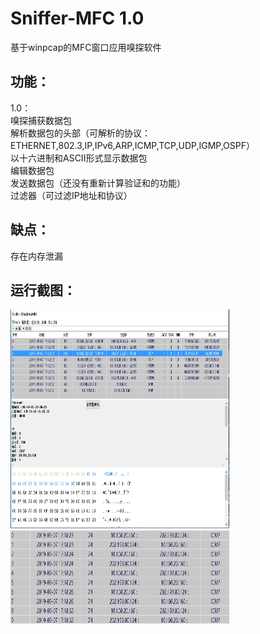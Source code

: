 # Sniffer-MFC 1.0
基于winpcap的MFC窗口应用嗅探软件
## 功能：
1.0：   
  嗅探捕获数据包   
  解析数据包的头部（可解析的协议：ETHERNET,802.3,IP,IPv6,ARP,ICMP,TCP,UDP,IGMP,OSPF）  
  以十六进制和ASCII形式显示数据包  
  编辑数据包  
  发送数据包（还没有重新计算验证和的功能）  
  过滤器（可过滤IP地址和协议）  
## 缺点：  
  存在内存泄漏  
   
   
## 运行截图：  
<img src="https://github.com/k946/Sniffer-MFC/blob/master/Sniffer-WindowsMFC/runtimeText/主体.PNG" width="350" height="350" alt="图片加载失败时，显示这段字"/>  
<img src="https://github.com/k946/Sniffer-MFC/blob/master/Sniffer-WindowsMFC/runtimeText/重新发送ping包.PNG" width="350" height="150" alt="图片加载失败时，显示这段字"/>  
